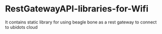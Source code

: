 # RestGatewayAPI-libraries-for-Wifi
It contains static library for using beagle bone as a rest gateway to connect to ubidots cloud 
